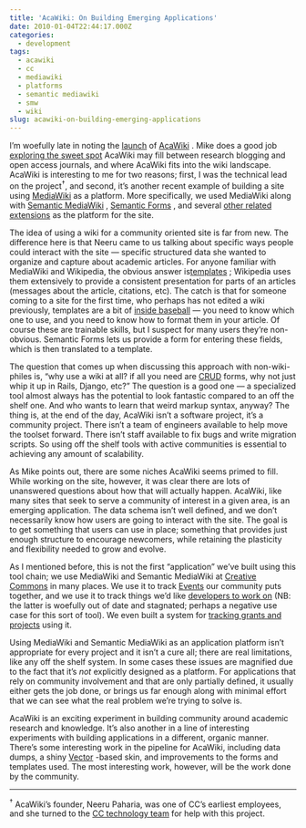 ```yaml
---
title: 'AcaWiki: On Building Emerging Applications'
date: 2010-01-04T22:44:17.000Z
categories:
  - development
tags:
  - acawiki
  - cc
  - mediawiki
  - platforms
  - semantic mediawiki
  - smw
  - wiki
slug: acawiki-on-building-emerging-applications
---
```

I’m woefully late in noting the [launch][1]  of [AcaWiki][2] . Mike does a good job [exploring the sweet spot][3]  AcaWiki may fill between research blogging and open access journals, and where AcaWiki fits into the wiki landscape. AcaWiki is interesting to me for two reasons; first, I was the technical lead on the project<sup>†</sup>, and second, it’s another recent example of building a site using [MediaWiki][4]  as a platform. More specifically, we used MediaWiki along with [Semantic MediaWiki][5] , [Semantic Forms][6] , and several [other related extensions][7]  as the platform for the site.

The idea of using a wiki for a community oriented site is far from new. The difference here is that Neeru came to us talking about specific ways people could interact with the site — specific structured data she wanted to organize and capture about academic articles. For anyone familiar with MediaWiki and Wikipedia, the obvious answer is[templates][8] ; Wikipedia uses them extensively to provide a consistent presentation for parts of an articles (messages about the article, citations, etc). The catch is that for someone coming to a site for the first time, who perhaps has not edited a wiki previously, templates are a bit of [inside baseball][9]  — you need to know which one to use, and you need to know how to format them in your article. Of course these are trainable skills, but I suspect for many users they’re non-obvious. Semantic Forms lets us provide a form for entering these fields, which is then translated to a template.

The question that comes up when discussing this approach with non-wiki-philes is, “why use a wiki at all? if all you need are [CRUD][10]  forms, why not just whip it up in Rails, Django, etc?” The question is a good one — a specialized tool almost always has the potential to look fantastic compared to an off the shelf one. And who wants to learn that weird markup syntax, anyway? The thing is, at the end of the day, AcaWiki isn’t a software project, it’s a community project. There isn’t a team of engineers available to help move the toolset forward. There isn’t staff available to fix bugs and write migration scripts. So using off the shelf tools with active communities is essential to achieving any amount of scalability.

As Mike points out, there are some niches AcaWiki seems primed to fill. While working on the site, however, it was clear there are lots of unanswered questions about how that will actually happen. AcaWiki, like many sites that seek to serve a community of interest in a given area, is an emerging application. The data schema isn’t well defined, and we don’t necessarily know how users are going to interact with the site. The goal is to get something that users can use in place; something that provides just enough structure to encourage newcomers, while retaining the plasticity and flexibility needed to grow and evolve.

As I mentioned before, this is not the first “application” we’ve built using this tool chain; we use MediaWiki and Semantic MediaWiki at [Creative Commons][11]  in many places. We use it to track [Events][12]  our community puts together, and we use it to track things we’d like [developers to work on][13]  (NB: the latter is woefully out of date and stagnated; perhaps a negative use case for this sort of tool). We even built a system for [tracking grants and projects][14]  using it.

Using MediaWiki and Semantic MediaWiki as an application platform isn’t appropriate for every project and it isn’t a cure all; there are real limitations, like any off the shelf system. In some cases these issues are magnified due to the fact that it’s _not_ explicitly designed as a platform. For applications that rely on community involvement and that are only partially defined, it usually either gets the job done, or brings us far enough along with minimal effort that we can see what the real problem we’re trying to solve is.

AcaWiki is an exciting experiment in building community around academic research and knowledge. It’s also another in a line of interesting experiments with building applications in a different, organic manner. There’s some interesting work in the pipeline for AcaWiki, including data dumps, a shiny [Vector][15] -based skin, and improvements to the forms and templates used. The most interesting work, however, will be the work done by the community.

---

<sup>†</sup> AcaWiki’s founder, Neeru Paharia, was one of CC’s earliest employees, and she turned to the [CC technology team][16]  for help with this project.



 [1]: http://acawiki.org/AcaWiki:PressRelease-2009-10-07
 [2]: http://acawiki.org/
 [3]: http://gondwanaland.com/mlog/2009/10/06/acawiki/
 [4]: http://www.mediawiki.org/
 [5]: http://semantic-mediawiki.org
 [6]: http://www.mediawiki.org/wiki/Extension:Semantic_Forms
 [7]: http://acawiki.org/Special:Version
 [8]: http://www.mediawiki.org/wiki/Help:Templates
 [9]: http://en.wikipedia.org/wiki/Inside_baseball#As_a_Metaphor
 [10]: http://en.wikipedia.org/wiki/Create,_read,_update_and_delete
 [11]: http://creativecommons.org
 [12]: http://wiki.creativecommons.org/Events
 [13]: http://wiki.creativecommons.org/Developers
 [14]: http://wiki.creativecommons.org/CcTeamspace
 [15]: http://en.wikipedia.org/wiki/Wikipedia:Vector
 [16]: http://labs.creativecommons.org
